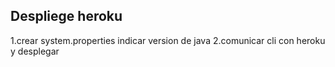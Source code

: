 ## Despliege heroku


1.crear system.properties indicar version de java
2.comunicar cli con heroku y desplegar